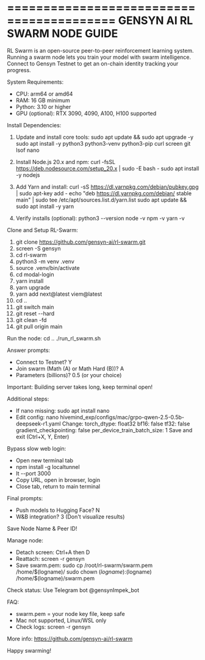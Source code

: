 =========================================
GENSYN AI RL SWARM NODE GUIDE
=========================================

RL Swarm is an open-source peer-to-peer reinforcement learning system.
Running a swarm node lets you train your model with swarm intelligence.
Connect to Gensyn Testnet to get an on-chain identity tracking your progress.

System Requirements:
- CPU: arm64 or amd64
- RAM: 16 GB minimum
- Python: 3.10 or higher
- GPU (optional): RTX 3090, 4090, A100, H100 supported

Install Dependencies:
1. Update and install core tools:
sudo apt update && sudo apt upgrade -y
sudo apt install -y python3 python3-venv python3-pip curl screen git lsof nano

2. Install Node.js 20.x and npm:
curl -fsSL https://deb.nodesource.com/setup_20.x | sudo -E bash -
sudo apt install -y nodejs

3. Add Yarn and install:
curl -sS https://dl.yarnpkg.com/debian/pubkey.gpg | sudo apt-key add -
echo "deb https://dl.yarnpkg.com/debian/ stable main" | sudo tee /etc/apt/sources.list.d/yarn.list
sudo apt update && sudo apt install -y yarn

4. Verify installs (optional):
python3 --version
node -v
npm -v
yarn -v

Clone and Setup RL-Swarm:
1. git clone https://github.com/gensyn-ai/rl-swarm.git
2. screen -S gensyn
3. cd rl-swarm
4. python3 -m venv .venv
5. source .venv/bin/activate
6. cd modal-login
7. yarn install
8. yarn upgrade
9. yarn add next@latest viem@latest
10. cd ..
11. git switch main
12. git reset --hard
13. git clean -fd
14. git pull origin main

Run the node:
cd ..
./run_rl_swarm.sh

Answer prompts:
- Connect to Testnet? Y
- Join swarm (Math (A) or Math Hard (B))? A
- Parameters (billions)? 0.5 (or your choice)

Important: Building server takes long, keep terminal open!

Additional steps:
- If nano missing: sudo apt install nano
- Edit config: nano hivemind_exp/configs/mac/grpo-qwen-2.5-0.5b-deepseek-r1.yaml
Change:
torch_dtype: float32
bf16: false
tf32: false
gradient_checkpointing: false
per_device_train_batch_size: 1
Save and exit (Ctrl+X, Y, Enter)

Bypass slow web login:
- Open new terminal tab
- npm install -g localtunnel
- lt --port 3000
- Copy URL, open in browser, login
- Close tab, return to main terminal

Final prompts:
- Push models to Hugging Face? N
- W&B integration? 3 (Don't visualize results)

Save Node Name & Peer ID!

Manage node:
- Detach screen: Ctrl+A then D
- Reattach: screen -r gensyn
- Save swarm.pem:
sudo cp /root/rl-swarm/swarm.pem /home/$(logname)/
sudo chown $(logname):$(logname) /home/$(logname)/swarm.pem

Check status:
Use Telegram bot @gensynImpek_bot

FAQ:
- swarm.pem = your node key file, keep safe
- Mac not supported, Linux/WSL only
- Check logs: screen -r gensyn

More info: https://github.com/gensyn-ai/rl-swarm

Happy swarming!
